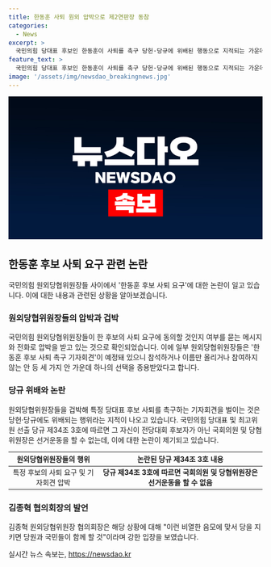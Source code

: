```yaml
---
title: 한동훈 사퇴 원외 압박으로 제2연판장 동참
categories:
  - News
excerpt: >
  국민의힘 당대표 후보인 한동훈이 사퇴를 촉구 당헌·당규에 위배된 행동으로 지적되는 가운데, 원외당협위원장들이 이에 동참하겠다는 압박을 받고 있다. 김종혁 원외당협협회장은 비열한 음모라며 이를 개탄하고, 사퇴 촉구에 참여하거나 이름을 올리거나 안 참여하는 선택을 요구하고 있다. 이러한 압박은 당헌·당규에 위배되는 행위로 지적되고 있으며, 이에 대해 김종혁 협의회장은 당을 지키겠다고 강조하여 갈등 상황이 예상된다.
feature_text: >
  국민의힘 당대표 후보인 한동훈이 사퇴를 촉구 당헌·당규에 위배된 행동으로 지적되는 가운데, 원외당협위원장들이 이에 동참하겠다는 압박을 받고 있다. 김종혁 원외당협협회장은 비열한 음모라며 이를 개탄하고, 사퇴 촉구에 참여하거나 이름을 올리거나 안 참여하는 선택을 요구하고 있다. 이러한 압박은 당헌·당규에 위배되는 행위로 지적되고 있으며, 이에 대해 김종혁 협의회장은 당을 지키겠다고 강조하여 갈등 상황이 예상된다.
image: '/assets/img/newsdao_breakingnews.jpg'
---
```


<p><img src="/assets/img/newsdao_breakingnews.jpg" alt="firstkoreanews 속보" /></p>

<h2 data-ke-size="size26">한동훈 후보 사퇴 요구 관련 논란</h2>

<p data-ke-size="size16">국민의힘 원외당협위원장들 사이에서 '한동훈 후보 사퇴 요구'에 대한 논란이 일고 있습니다. 이에 대한 내용과 관련된 상황을 알아보겠습니다.</p>

<h3>원외당협위원장들의 압박과 겁박</h3>

<p data-ke-size="size16">국민의힘 원외당협위원장들이 한 후보의 사퇴 요구에 동의할 것인지 여부를 묻는 메시지와 전화로 압박을 받고 있는 것으로 확인되었습니다. 이에 일부 원외당협위원장들은 '한동훈 후보 사퇴 촉구 기자회견'이 예정돼 있으니 참석하거나 이름만 올리거나 참여하지 않는 안 등 세 가지 안 가운데 하나의 선택을 종용받았다고 합니다.</p>

<h3>당규 위배와 논란</h3>

<p data-ke-size="size16">원외당협위원장들을 겁박해 특정 당대표 후보 사퇴를 촉구하는 기자회견을 벌이는 것은 당헌·당규에도 위배되는 행위라는 지적이 나오고 있습니다. 국민의힘 당대표 및 최고위원 선출 당규 제34조 3호에 따르면 그 자신이 전당대회 후보자가 아닌 국회의원 및 당협위원장은 선거운동을 할 수 없는데, 이에 대한 논란이 제기되고 있습니다.</p>

<table>
<thead>
    <tr>
        <th style="text-align: center;">원외당협위원장들의 행위</th>
        <th style="text-align: center;">논란된 당규 제34조 3호 내용</th>
    </tr>
</thead>
<tbody>
    <tr>
        <td style="text-align: center;">특정 후보의 사퇴 요구 및 기자회견 압박</td>
        <td style="text-align: center;"><b>당규 제34조 3호에 따르면 국회의원 및 당협위원장은 선거운동을 할 수 없음</b></td>
    </tr>
</tbody>
</table>

<h3>김종혁 협의회장의 발언</h3>

<p data-ke-size="size16">김종혁 원외당협위원장 협의회장은 해당 상황에 대해 "이런 비열한 음모에 맞서 당을 지키면 당원과 국민들이 함께 할 것"이라며 강한 입장을 보였습니다.</p>
실시간 뉴스 속보는, <a href="https://newsdao.kr" rel="dofollow">https://newsdao.kr</a>


